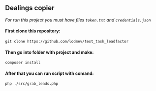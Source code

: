 ## Dealings copier
*For run this project you must have files `token.txt` and `credentials.json`*
#### First clone this repository: 
```
git clone https://github.com/lodmev/test_task_leadfactor
```
#### Then go into folder with project and make:
```
composer install
```
#### After that you can run script with comand: 
```
php ./src/grab_leads.php
```
